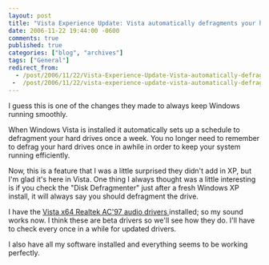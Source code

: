 ```yaml
---
layout: post
title: "Vista Experience Update: Vista automatically defragments your hard drives for you"
date: 2006-11-22 19:44:00 -0600
comments: true
published: true
categories: ["blog", "archives"]
tags: ["General"]
redirect_from: 
  - /post/2006/11/22/Vista-Experience-Update-Vista-automatically-defragments-your-hard-drives-for-you
 -  /post/2006/11/22/vista-experience-update-vista-automatically-defragments-your-hard-drives-for-you
---
```

<!-- more -->
<p>I guess this is one of the changes they made to always keep Windows running smoothly.</p>
<p>When Windows Vista is installed it automatically sets up a schedule to defragment your hard drives once a week. You no longer need to remember to defrag your hard drives once in awhile in order to keep your system running efficiently.</p>
<p>Now, this is a feature that I was a little surprised they didn't add in XP, but I'm glad it's here in Vista. One thing I always thought was a little interesting is if you check the&nbsp;"Disk Defragmenter" just after a fresh Windows XP install, it will always say you should defragment the drive.</p>
<p>I have the <a href="http://www.realtek.com.tw/downloads/downloadsView.aspx?Langid=1&amp;PNid=23&amp;PFid=23&amp;Level=4&amp;Conn=3&amp;DownTypeID=3&amp;GetDown=false#AC">Vista x64 Realtek AC'97 audio drivers </a>installed; so my sound works now. I think these are beta drivers so we'll see how they do. I'll have to check every once in a while for updated drivers.</p>
<p>I also have all my software installed and everything seems to be working perfectly.</p>
